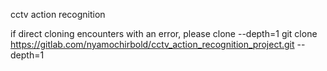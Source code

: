 cctv action recognition

if direct cloning encounters with an error, please clone --depth=1
git clone https://gitlab.com/nyamochirbold/cctv_action_recognition_project.git --depth=1